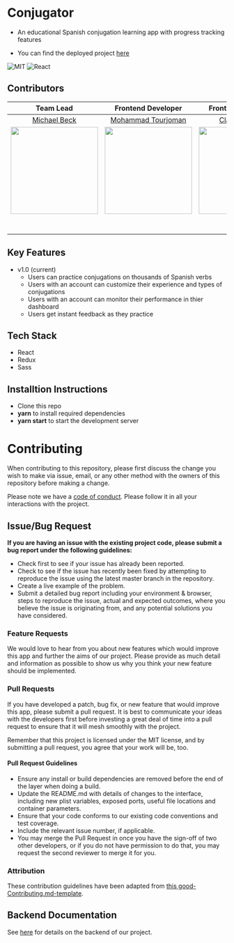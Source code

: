 # Conjugator

- An educational Spanish conjugation learning app with progress tracking features

- You can find the deployed project [here](https://bw-conjugator.netlify.com/)

![MIT](https://img.shields.io/packagist/l/doctrine/orm.svg)
![React](https://img.shields.io/badge/react-v16.8.6-blue)

## Contributors

Team Lead|Frontend Developer|Frontend Developer|Backend Developer|
:-:|:-:|:-:|:-:|
[Michael Beck](https://github.com/brit228)|[Mohammad Tourjoman](https://github.com/mtourj)|[Clark Williams](https://github.com/Cwill14)|[Chase Wenner](https://github.com/chasester)|
[<img src="https://avatars3.githubusercontent.com/u/12436067" width="200" />](https://github.com/brit228)|[<img src="https://avatars0.githubusercontent.com/u/8114139" width="200" />](https://github.com/mtourj)|[<img src="https://avatars3.githubusercontent.com/u/48037077" width="200" />](https://github.com/Cwill14)|[<img src="https://avatars3.githubusercontent.com/u/4793206" width="200" />]()|
[<img src="https://github.com/favicon.ico" width="15" />](https://github.com/brit228)|[<img src="https://github.com/favicon.ico" width="15" />](https://github.com/mtourj)|[<img src="https://github.com/favicon.ico" width="15" />](https://github.com/Cwill14)|[<img src="https://github.com/favicon.ico" width="15" />](https://github.com/chasester)|
[<img src="https://static.licdn.com/sc/h/al2o9zrvru7aqj8e1x2rzsrca" width="15" />](https://www.linkedin.com/in/michaelpbeck/)|[<img src="https://static.licdn.com/sc/h/al2o9zrvru7aqj8e1x2rzsrca" width="15" />](https://www.linkedin.com/in/mohammad-tourjoman-6b811259/)|[<img src="https://static.licdn.com/sc/h/al2o9zrvru7aqj8e1x2rzsrca" width="15" />](https://www.linkedin.com/in/clark-williams14/)|[<img src="https://static.licdn.com/sc/h/al2o9zrvru7aqj8e1x2rzsrca" width="15" />](https://www.linkedin.com/in/chase-wenner-5395b6190/)|

## Key Features

- v1.0 (current)
	- Users can practice conjugations on thousands of Spanish verbs
	- Users with an account can customize their experience and types of conjugations
	- Users with an account can monitor their performance in thier dashboard
	- Users get instant feedback as they practice
	
## Tech Stack

* React
* Redux
* Sass

## Installtion Instructions

* Clone this repo
* **yarn** to install required dependencies
* **yarn start** to start the development server

# Contributing

When contributing to this repository, please first discuss the change you wish to make via issue, email, or any other method with the owners of this repository before making a change.

Please note we have a [code of conduct](./CODE_OF_CONDUCT.md). Please follow it in all your interactions with the project.

## Issue/Bug Request
   
 **If you are having an issue with the existing project code, please submit a bug report under the following guidelines:**
 - Check first to see if your issue has already been reported.
 - Check to see if the issue has recently been fixed by attempting to reproduce the issue using the latest master branch in the repository.
 - Create a live example of the problem.
 - Submit a detailed bug report including your environment & browser, steps to reproduce the issue, actual and expected outcomes,  where you believe the issue is originating from, and any potential solutions you have considered.

### Feature Requests

We would love to hear from you about new features which would improve this app and further the aims of our project. Please provide as much detail and information as possible to show us why you think your new feature should be implemented.

### Pull Requests

If you have developed a patch, bug fix, or new feature that would improve this app, please submit a pull request. It is best to communicate your ideas with the developers first before investing a great deal of time into a pull request to ensure that it will mesh smoothly with the project.

Remember that this project is licensed under the MIT license, and by submitting a pull request, you agree that your work will be, too.

#### Pull Request Guidelines

- Ensure any install or build dependencies are removed before the end of the layer when doing a build.
- Update the README.md with details of changes to the interface, including new plist variables, exposed ports, useful file locations and container parameters.
- Ensure that your code conforms to our existing code conventions and test coverage.
- Include the relevant issue number, if applicable.
- You may merge the Pull Request in once you have the sign-off of two other developers, or if you do not have permission to do that, you may request the second reviewer to merge it for you.

### Attribution

These contribution guidelines have been adapted from [this good-Contributing.md-template](https://gist.github.com/PurpleBooth/b24679402957c63ec426).

## Backend Documentation

See [here](https://github.com/ls-bw-06212019-conjugator/conjugator-BE) for details on the backend of our project.
